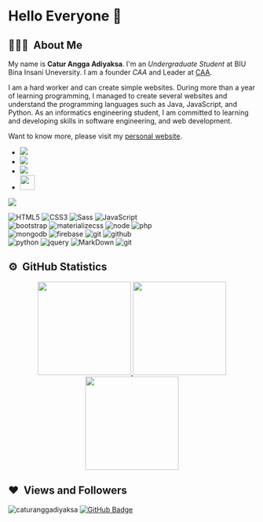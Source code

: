 # Hello Everyone 👋

## 👨🏻‍💻 &nbsp;About Me
My name is **Catur Angga Adiyaksa**. I'm an *Undergraduate Student* at BIU Bina Insani Uneversity. I am a founder  *CAA* and Leader at [CAA](https://caa.web.id).

I am a hard worker and can create simple websites. During more than a year of learning programming, I managed to create several websites and understand the programming languages such as Java, JavaScript, and Python. As an informatics engineering student, I am committed to learning and developing skills in software engineering, and web development.

Want to know more, please visit my [personal website](https://caturanggaadiyaksa.my.id/).





- <a href="https://www.instagram.com/angga_adiyaksa.id/"><img src="https://img.shields.io/badge/instagram%20@angga_adiyaksa.id-DD2476?style=for-the-badge&logo=instagram&logoColor=white"/></a>
- <a href="https://www.instagram.com/angga_adiyaksa.id/"><img src="https://img.shields.io/badge/facebook%20@caturanggaadiyaksa-344E86?style=for-the-badge&logo=facebook&logoColor=white"/></a>
- <a href="https://www.instagram.com/angga_adiyaksa.id/"><img src="https://img.shields.io/badge/twitter%20@caturangga-0D95E8?style=for-the-badge&logo=twitter&logoColor=white"/></a>
- <a href="https://caa.web.id/"><img height="30px" src="https://img.shields.io/badge/My%20Website:%20caa.web.id-8E2DE2?style=for-the-badge&logo=google%20chrome&logoColor=white"/></a>

<img align="center" src="https://github.com/saviomartin/saviomartin/blob/master/assets/skills.png?raw=true">

![HTML5](https://img.shields.io/badge/html%205-grey?style=for-the-badge&logo=html5&logoColor=white&labelColor=8E2DE2)
![CSS3](https://img.shields.io/badge/css%203-grey?style=for-the-badge&logo=css3&logoColor=white&labelColor=8E2DE2)
![Sass](https://img.shields.io/badge/sass-grey?style=for-the-badge&logo=sass&logoColor=white&labelColor=8E2DE2)
![JavaScript](https://img.shields.io/badge/-JavaScript-grey?style=for-the-badge&logo=javascript&logoColor=white&labelColor=8E2DE2)
<br>
![bootstrap](https://img.shields.io/badge/-bootstrap-grey?style=for-the-badge&logo=bootstrap&logoColor=white&labelColor=8E2DE2)
![materializecss](https://img.shields.io/badge/Materialize%20css-grey?style=for-the-badge&logo=google&logoColor=white&labelColor=8E2DE2)
![node](https://img.shields.io/badge/-node-grey?style=for-the-badge&logo=node.js&logoColor=white&labelColor=8E2DE2)
![php](https://img.shields.io/badge/-php-grey?style=for-the-badge&logo=php&logoColor=white&labelColor=8E2DE2)
<br>
![mongodb](https://img.shields.io/badge/-mongodb-grey?style=for-the-badge&logo=mongodb&logoColor=white&labelColor=8E2DE2)
![firebase](https://img.shields.io/badge/-firebase-grey?style=for-the-badge&logo=firebase&logoColor=white&labelColor=8E2DE2)
![git](https://img.shields.io/badge/-git-grey?style=for-the-badge&logo=git&logoColor=white&labelColor=8E2DE2)
![github](https://img.shields.io/badge/-github-grey?style=for-the-badge&logo=github&logoColor=white&labelColor=8E2DE2)
<br>
![python](https://img.shields.io/badge/-python-grey?style=for-the-badge&logo=python&logoColor=white&labelColor=8E2DE2)
![jquery](https://img.shields.io/badge/-jquery-grey?style=for-the-badge&logo=jquery&logoColor=white&labelColor=8E2DE2)
![MarkDown](https://img.shields.io/badge/-Markdown-grey?style=for-the-badge&logo=Markdown&logoColor=white&labelColor=8E2DE2)
![git](https://img.shields.io/badge/-git-grey?style=for-the-badge&logo=git&logoColor=white&labelColor=8E2DE2)




## ⚙️ &nbsp;GitHub Statistics
<p align="center">
<a href="https://github.com/caturanggadiyaksa">
  <img height="190em" src="https://github-readme-stats-eight-theta.vercel.app/api?username=caturanggadiyaksa&show_icons=true&theme=tokyonight&include_all_commits=true&count_private=true"/>
  <img height="190em" src="https://github-readme-stats-eight-theta.vercel.app/api/top-langs/?username=caturanggadiyaksa&layout=compact&langs_count=8&theme=tokyonight"/>
  <img height="190em" src="https://github-readme-streak-stats.herokuapp.com/?user=caturanggadiyaksa&theme=tokyonight">
</a>
</p>

## ❤ &nbsp;Views and Followers
<p align="left">
  <img src="https://komarev.com/ghpvc/?username=caturanggadiyaksa&label=Profile%20views&color=0e75b6&style=flat" alt="caturanggadiyaksa" />
  <a href="https://github.com/caturanggadiyaksa?tab=followers">
    <img src="https://img.shields.io/github/followers/caturanggadiyaksa?label=Followers&style=social" alt="GitHub Badge">
  </a>
</p>


